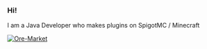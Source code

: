 ### Hi!

I am a Java Developer who makes plugins on SpigotMC / Minecraft

[![Ore-Market](https://github-readme-stats.vercel.app/api/pin/?username=OllieJW&repo=Ore-Market)](https://github.com/OllieJW/Ore-Market)


